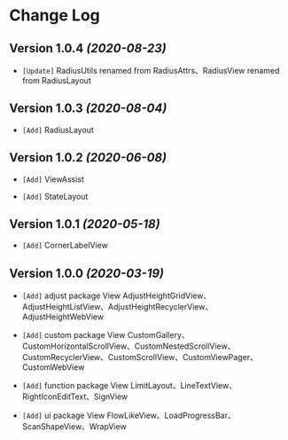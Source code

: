 Change Log
==========

Version 1.0.4 *(2020-08-23)*
----------------------------

 * `[Update]` RadiusUtils renamed from RadiusAttrs、RadiusView renamed from RadiusLayout

Version 1.0.3 *(2020-08-04)*
----------------------------

 * `[Add]` RadiusLayout

Version 1.0.2 *(2020-06-08)*
----------------------------

 * `[Add]` ViewAssist
 
 * `[Add]` StateLayout

Version 1.0.1 *(2020-05-18)*
----------------------------

 * `[Add]` CornerLabelView

Version 1.0.0 *(2020-03-19)*
----------------------------

 * `[Add]` adjust package View AdjustHeightGridView、AdjustHeightListView、AdjustHeightRecyclerView、AdjustHeightWebView

 * `[Add]` custom package View CustomGallery、CustomHorizontalScrollView、CustomNestedScrollView、CustomRecyclerView、CustomScrollView、CustomViewPager、CustomWebView

 * `[Add]` function package View LimitLayout、LineTextView、RightIconEditText、SignView

 * `[Add]` ui package View FlowLikeView、LoadProgressBar、ScanShapeView、WrapView
